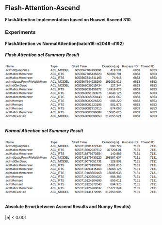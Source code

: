 ## Flash-Attention-Ascend
**FlashAttention Implementation based on Huawei Ascend 310.**



### Experiments
#### FlashAttention vs NormalAttention(batch16-n2048-d192)


##### Flash Attention acl Summary Result
![img_1.png](img_1.png)

##### Normal Attention acl Summary Result
![img_2.png](img_2.png)

#### Absolute Error(between Ascend Results and Numpy Results)
|e| < 0.001